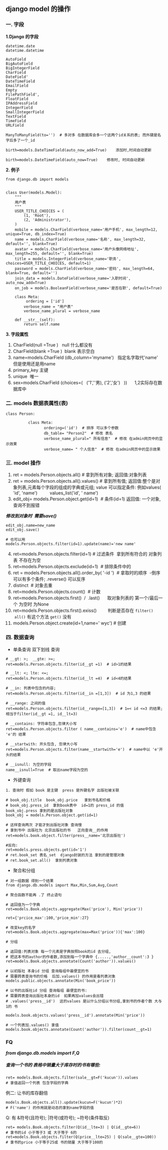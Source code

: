 ## django model 的操作

### 一. 字段
**1.Django 的字段**

```
datetime.date
datetime.datetime

AutoField
BigAutoField
BigIntegerField
CharField
DateField'     
DateTimeField
EmailField
Empty
FilePathField',
FloatField
IPAddressField
IntegerField
SmallIntegerField
TextField
TimeField
URLField

ManyToManyField(to='')  # 多对多 在数据库会多一个这两个id关系的表; 而外键是名字后多了一个_id

birth=models.DateTimeField(auto_now_add=True)    添加时,时间自动更新

birth=models.DateTimeField(auto_now=True)    修改时, 时间自动更新
```

**2. 例子**

```
from django.db import models


class User(models.Model):
    """
    用户表
    """
    USER_TITLE_CHOICES = (
        (1, 'Root'),
        (2, 'Administrator'),
    )
    mobile = models.CharField(verbose_name='用户手机', max_length=12, unique=True, db_index=True)
    name = models.CharField(verbose_name='名称', max_length=32, default='', blank=True)
    avatar = models.CharField(verbose_name='用户头像网络地址', max_length=255, default='', blank=True)
    title = models.IntegerField(verbose_name='职务', choices=USER_TITLE_CHOICES, default=1)
    password = models.CharField(verbose_name='密码', max_length=64, blank=True, default='')
    join_data = models.DateField(verbose_name='入职时间', auto_now_add=True)
    on_job = models.BooleanField(verbose_name='是否在职', default=True)

    class Meta:
    	 ordering = ['id']
        verbose_name = "用户表"
        verbose_name_plural = verbose_name

    def __str__(self):
        return self.name
```

**3. 字段属性**

1. CharField(null =True )   null 什么都没有
2. CharField(blank =True )  blank 表示空白
3. name=models.CharField (db_column='myname')   指定名字取代'name'  但是使用还是用name
4. primary_key 主键
5. unique  唯一
6. sex=models.CharField (choices=(   ('1',''男), ('2','女')   ))      1,2实际存在数据库中


### 二. models 数据表属性(表)

```
class Person:

          class Meta:
                 ordering=('id')  # 排序 可以多个参数  
                 db_table= "Person2"  # 修改 表名     
                 verbose_name_plural=" 所有信息"  # 修改 在admin网页中的显示效果
                 verbose_name= " 个人信息"  # 修改 在admin网页中的显示效果
```

### 三. model 操作

1. ret = models.Person.objects.all()  # 拿到所有对象; 返回值:对象列表 
2. ret = models.Person.objects.all().values() # 拿到所有值; 返回值:整个是对象列表,元素每个字段的组成的字典或元组; value 可以指定条件: 例如values( 'id', 'name')          values_list('id', ' name')  
3. edit_obj= models.Person.object.get(id=1)  # 条件(id=1) 返回值: 一个对象,查询不到报错 


***修改到对象时  需要save()***

```
edit_obj.name=new_name
edit_obj.save()

# 也可以用
models.Person.objects.filter(id=1).update(name)='new name'
```

4. ret=models.Person.objects.filter(id=1)  # 过滤条件  拿到所有符合的 对象列表 不存在为空
5. ret=models.Person.objects.exclude(id=1)  # 排除条件中的 
6. ret = models.Person.objects.all().order_by( '-id ')  # 拿取时的顺序  -倒序  可以有多个条件; .reverse() 可以反序
7. distinct  # 对象去重
8. ret=models.Person.objects.count()  # 计数     
9. ret=models.Person.objects.first()  /  .last()      取对象列表的 第一个/最后一个 为空时 为None
10. ret=models.Person.objects.first().exiss()         判断是否存在 `filter()`   `all()` 有这个方法 `get()` 没有 
11. models.Person.object.create(id=1,name=' wyc')  # 创建

### 四. 数据查询

- 单条查询 双下划线 查询

```
# __gt: >;  __gte: >=;
ret=models.Person.objects.filter(id__gt =1)  # id>1的结果

# __lt: <; lte: <=;
ret=models.Person.objects.filter(id__lt =4)  # id<4的结果

# __in: 列表中包含的内容;
ret=models.Person.objects.filter(id__in =[1,3])  # id 为1,3 的结果

# __range: 之间的值
ret=models.Person.objects.filter(id__range=[1,3])  # 1=< id <=3 的结果; 相当于filter(id__gt =1, id__lt=3)

# __contains: 字符串包含,忽律大小写
ret=models.Person.objects.filter ( name__contains='e')  # name中包含 'e'的 结果

# __startwith: 开头包含, 忽律大小写
ret=models.Person.objects.filter(name__startwith='e')  # name中以 'e'开头的结果

# __isnull: 为空的字段
name__isnull=True  # 取出name字段为空的
```

- 外键查询

```
1. 查询时 假如 book 是主键  press 是外键名字 出版社被关联

# book_obj.title  book_obj.price   拿到书名和价格
# book_obj.press_id  拿到book表中  id=1的 press_id 的值  book_obj.press 拿到的是出版社对象 
book_obj = models.Person.object.get(id=1) 

# 这样查询两次 才能才到出版社对象 查询慢
# 拿到书中 出版社为 北京出版社的书   正向查询__的作用
ret=models.book.object.filter(press__name='北京出版社')

#反向:
ret=models.press.objects.get(id='1')
# ret.book_set 表名_set  django封装的方法 拿到的是管理对象
# ret.book_set.all()  拿到列表对象
```

- 聚合和分组

```
# 对一组数据 得到一个结果
from django.db.models import Max,Min,Sum,Avg,Count

# 聚合函数不能再 .了 终止语句

# 返回值为一个字典
ret=models.Book.objects.aggregate(Max('price'), Min('price'))

ret={'prcice_max':100,'price_min':27}              

# 改变key的名字
ret=models.Book.objects.aggregate(max=Max('price')){'max':100}     

# 分组

# 返回值:列表对象 每一个元素是字典按照book的id 去分组,
# 把这本书的author的作者数,添加到每一个字典中 {.....,'author__count':3 }
ret=models.Book.objects.annotate(Count('author')).values()

# 以初版社 本身id 分组 查询每组中最便宜的书
# 需要跨表查询书的价格  后加.values() 的作用是看列表对象
models.public.objects.annotate(Min('book_price'))

# 以书的出版社id 分组 查询每组 最便宜的书:
# 需要跨表查询出版社本身的id  如果再加values会出错
# .values('press__id')  这的values 是以什么分组以书分组,拿到书的作者个数 大与1的 书

models.book.objects.values('press__id').annotate(Min('price'))

# 一个列表加.values() 拿值
models.book.objects.annotate(Count('author')).filter(count__gt=1)
```

### FQ

***from django.db.models import F,Q***

##### 查询一个书的 表格中销量大于库存时的书有哪些:

```
ret= models.Book.objects.filter(sale__gt=F('kucun')).values
# 拿值返回一个列表 包含字段的字典 
```

例二: 让书的库存翻倍

```
models.Book.objects.all().update(kucun=F('kucun')*2)   
# F('name') 的作用就是动态的拿到name字段的值
```

Q: 有 &符号(且符号); |符号(或符号); ~符号(条件取反)

```
ret= models.Book.objects.filter(Q(id__lte=3) | Q(id__gte=6))
# 拿书的id 小于等于3 或 大于等于 6的
ret=models.Book.objects.filter(Q(price__lte=25) | Q(sale__gte=100))
# 拿书的price 小于等于25或 书的销量 大于等于100的
```


